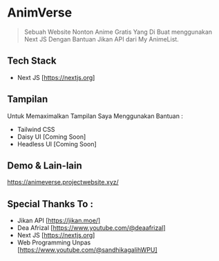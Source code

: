 # AnimVerse
>Sebuah Website Nonton Anime Gratis Yang Di Buat menggunakan Next JS
>Dengan Bantuan Jikan API dari My AnimeList.

## Tech Stack
- Next JS [https://nextjs.org]
  
## Tampilan 
Untuk Memaximalkan Tampilan Saya Menggunakan Bantuan :
- Tailwind CSS
- Daisy UI [Coming Soon]
- Headless UI [Coming Soon]

## Demo & Lain-lain
https://animeverse.projectwebsite.xyz/

## Special Thanks To :
- Jikan API [https://jikan.moe/]
- Dea Afrizal [https://www.youtube.com/@deaafrizal]
- Next JS [https://nextjs.org]
- Web Programming Unpas [https://www.youtube.com/@sandhikagalihWPU]
  


 

